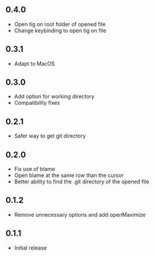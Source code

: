 ## 0.4.0

* Open tig on root folder of opened file
* Change keybinding to open tig on file

## 0.3.1

* Adapt to MacOS

## 0.3.0

* Add option for working directory
* Compatibility fixes

## 0.2.1

* Safer way to get git directory

## 0.2.0

* Fix use of blame
* Open blame at the same row than the cursor
* Better ability to find the .git directory of the opened file

## 0.1.2

* Remove unnecessary options and add openMaximize

## 0.1.1

* Initial release
